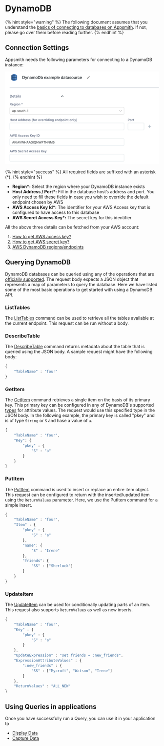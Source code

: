 # DynamoDB

{% hint style="warning" %}
The following document assumes that you understand the [basics of connecting to databases on Appsmith](https://github.com/appsmithorg/appsmith-docs/tree/6fa43542f2b4d68916c05db37bba4a9d504c65a1/core-concepts/connecting-to-databases/README.md). If not, please go over them before reading further.
{% endhint %}

## Connection Settings

Appsmith needs the following parameters for connecting to a DynamoDB instance:

![Click to expand](../.gitbook/assets/dynamodb-datasource-form.png)

{% hint style="success" %}
All required fields are suffixed with an asterisk (\*).
{% endhint %}

* **Region\*:** Select the region where your DynamoDB instance exists
* **Host Address / Port\*:** Fill in the database host’s address and port. You only need to fill these fields in case you wish to override the default endpoint chosen by AWS
* **AWS Access Key Id\*:** The identifier for your AWS Access key that is configured to have access to this database
* **AWS Secret Access Key\*:** The secret key for this identifier

All the above three details can be fetched from your AWS account:

1. [How to get AWS access key?](https://aws.amazon.com/premiumsupport/knowledge-center/create-access-key/)
2. [How to get AWS secret key?](https://aws.amazon.com/blogs/security/wheres-my-secret-access-key/#:\~:text=Secret%20access%20keys%20are%E2%80%94as,key%20after%20its%20initial%20creation.)
3. [AWS DynamoDB regions/endpoints](https://docs.aws.amazon.com/general/latest/gr/rande.html)

## Querying DynamoDB

DynamoDB databases can be queried using any of the operations that are [officially supported](https://docs.aws.amazon.com/amazondynamodb/latest/APIReference/API\_Operations\_Amazon\_DynamoDB.html). The request body expects a JSON object that represents a map of parameters to query the database. Here we have listed some of the most basic operations to get started with using a DynamoDB API.

### ListTables

The [ListTables](https://docs.aws.amazon.com/amazondynamodb/latest/APIReference/API\_ListTables.html) command can be used to retrieve all the tables available at the current endpoint. This request can be run without a body.

### DescribeTable

The [DescribeTable](https://docs.aws.amazon.com/amazondynamodb/latest/APIReference/API\_DescribeTable.html) command returns metadata about the table that is queried using the JSON body. A sample request might have the following body:

```javascript
{
    "TableName" : "four"
}
```

### GetItem

The [GetItem](https://docs.aws.amazon.com/amazondynamodb/latest/APIReference/API\_GetItem.html) command retrieves a single item on the basis of its primary key. This primary key can be configured in any of DynamoDB's supported [types](https://docs.aws.amazon.com/amazondynamodb/latest/APIReference/API\_AttributeValue.html) for attribute values. The request would use this specified type in the JSON body. In the following example, the primary key is called "pkey" and is of type `String` or `S` and hase a value of `a`.

```javascript
{
    "TableName" : "four",
    "Key": {
        "pkey" : {
            "S" : "a"
        }
    }
}
```

### PutItem

The [PutItem](https://docs.aws.amazon.com/amazondynamodb/latest/APIReference/API\_PutItem.html) command is used to insert or replace an entire item object. This request can be configured to return with the inserted/updated item using the `ReturnValues` parameter. Here, we use the PutItem command for a simple insert.

```javascript
{
    "TableName" : "four",
    "Item" : {
        "pkey" : {
            "S" : "a"
        },
        "name": {
            "S" : "Irene"
        },
        "friends": {
            "SS" : ["Sherlock"]
        }
    }
}
```

### UpdateItem

The [UpdateItem](https://docs.aws.amazon.com/amazondynamodb/latest/APIReference/API\_UpdateItem.html) can be used for conditionally updating parts of an item. This request also supports `ReturnValues` as well as new inserts.

```javascript
{
    "TableName" : "four",
    "Key" : {
        "pkey" : {
            "S" : "a"
        }
    },
    "UpdateExpression" : "set friends = :new_friends",
    "ExpressionAttributeValues" : {
        ":new_friends" : {
            "SS" : ["Mycroft", "Watson", "Irene"]
        }
    },
    "ReturnValues" : "ALL_NEW"
}
```

## Using Queries in applications

Once you have successfully run a Query, you can use it in your application to

* [Display Data](../core-concepts/displaying-data-read/)
* [Capture Data](../core-concepts/capturing-data-write/)
